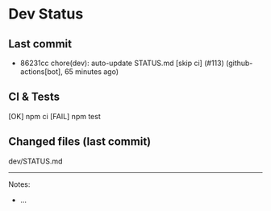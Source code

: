 # Dev Status

## Last commit
- 86231cc chore(dev): auto-update STATUS.md [skip ci] (#113) (github-actions[bot], 65 minutes ago)
## CI & Tests
[OK] npm ci
[FAIL] npm test

## Changed files (last commit)
dev/STATUS.md

---
Notes:
- ...
